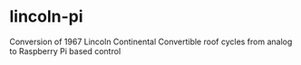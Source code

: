 # lincoln-pi
Conversion of 1967 Lincoln Continental Convertible roof cycles from analog to Raspberry Pi based control
